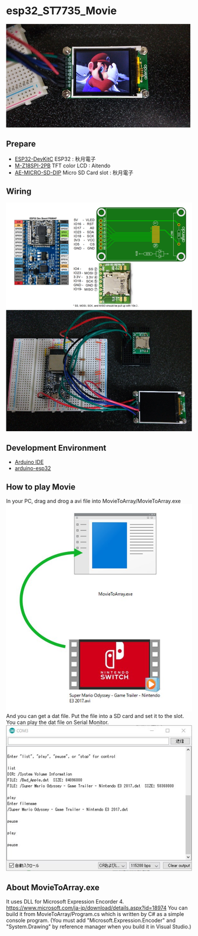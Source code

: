 # esp32_ST7735_Movie
![Movie](doc/Movie.jpg)

## Prepare
- [ESP32-DevKitC](http://akizukidenshi.com/catalog/g/gM-11819/) ESP32 : 秋月電子
- [M-Z18SPI-2PB](http://www.aitendo.com/product/15420) TFT color LCD : Aitendo
- [AE-MICRO-SD-DIP](http://akizukidenshi.com/catalog/g/gK-05488/) Micro SD Card slot : 秋月電子

## Wiring
![wiring1](doc/wiring1.png)
![wiring2](doc/wiring2.jpg)

## Development Environment
- [Arduino IDE](https://www.arduino.cc/en/main/software)
- [arduino-esp32](https://github.com/espressif/arduino-esp32)

## How to play Movie
In your PC, drag and drog a avi file into MovieToArray/MovieToArray.exe 
![MovieToArray](doc/MovieToArray.jpg)
And you can get a dat file.  Put the file into a SD card and set it to the slot.
You can play the dat file on Serial Monitor.
![SerialMonitor](doc/SerialMonitor.jpg)

## About MovieToArray.exe
It uses DLL for Microsoft Expression Encorder 4.
https://www.microsoft.com/ja-jp/download/details.aspx?id=18974
You can build it from MovieToArray/Program.cs which is written by C# as a simple console program.
(You must add "Microsoft.Expression.Encoder" and "System.Drawing" by reference manager when you build it in Visual Studio.) 